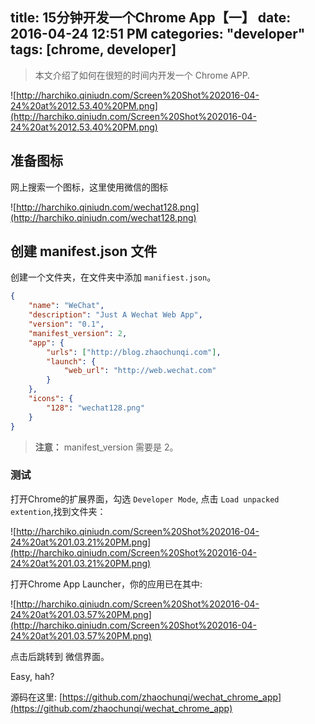 title: 15分钟开发一个Chrome App【一】
date: 2016-04-24 12:51 PM
categories: "developer"
tags: [chrome, developer]
---

> 本文介绍了如何在很短的时间内开发一个 Chrome APP.

<!--more-->

![http://harchiko.qiniudn.com/Screen%20Shot%202016-04-24%20at%2012.53.40%20PM.png](http://harchiko.qiniudn.com/Screen%20Shot%202016-04-24%20at%2012.53.40%20PM.png)

## 准备图标

网上搜索一个图标，这里使用微信的图标

![http://harchiko.qiniudn.com/wechat128.png](http://harchiko.qiniudn.com/wechat128.png)

## 创建 manifest.json 文件

创建一个文件夹，在文件夹中添加 `manifiest.json`。

```json
{
	"name": "WeChat",
	"description": "Just A Wechat Web App",
	"version": "0.1",
	"manifest_version": 2,
	"app": {
		"urls": ["http://blog.zhaochunqi.com"],
		"launch": {
			"web_url": "http://web.wechat.com"
		}
	},
	"icons": {
		"128": "wechat128.png"
	}
}
```

> **注意：** manifest_version 需要是 2。

### 测试

打开Chrome的扩展界面，勾选 `Developer Mode`, 点击 `Load unpacked extention`,找到文件夹：

![http://harchiko.qiniudn.com/Screen%20Shot%202016-04-24%20at%201.03.21%20PM.png](http://harchiko.qiniudn.com/Screen%20Shot%202016-04-24%20at%201.03.21%20PM.png)

打开Chrome App Launcher，你的应用已在其中:

![http://harchiko.qiniudn.com/Screen%20Shot%202016-04-24%20at%201.03.57%20PM.png](http://harchiko.qiniudn.com/Screen%20Shot%202016-04-24%20at%201.03.57%20PM.png)

点击后跳转到 微信界面。

Easy, hah?

源码在这里: [https://github.com/zhaochunqi/wechat_chrome_app](https://github.com/zhaochunqi/wechat_chrome_app)
